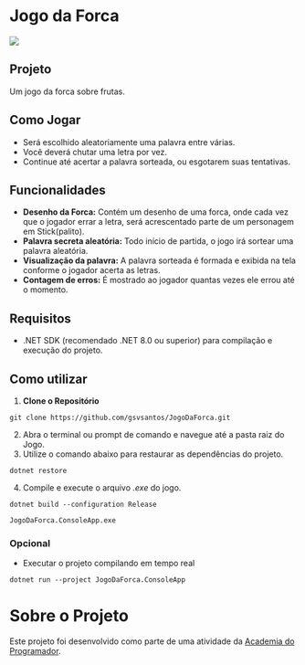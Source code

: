 # Jogo da Forca
![](https://i.imgur.com/kyySj8G.gif)

## Projeto
Um jogo da forca sobre frutas.

## Como Jogar
- Será escolhido aleatoriamente uma palavra entre várias.
- Você deverá chutar uma letra por vez.
- Continue até acertar a palavra sorteada, ou esgotarem suas tentativas.

## Funcionalidades
- **Desenho da Forca:** Contém um desenho de uma forca, onde cada vez que o jogador errar a letra, será acrescentado parte de um personagem em Stick(palito).
- **Palavra secreta aleatória:** Todo início de partida, o jogo irá sortear uma palavra aleatória.
- **Visualização da palavra:** A palavra sorteada é formada e exibida na tela conforme o jogador acerta as letras.
- **Contagem de erros:** É mostrado ao jogador quantas vezes ele errou até o momento.

## Requisitos
- .NET SDK (recomendado .NET 8.0 ou superior) para compilação e execução do projeto.

## Como utilizar
1. **Clone o Repositório**
```
git clone https://github.com/gsvsantos/JogoDaForca.git
```
2. Abra o terminal ou prompt de comando e navegue até a pasta raiz do Jogo.
3. Utilize o comando abaixo para restaurar as dependências do projeto.
```
dotnet restore
```
4. Compile e execute o arquivo *.exe* do jogo.
```
dotnet build --configuration Release
```
```
JogoDaForca.ConsoleApp.exe
```
### Opcional
- Executar o projeto compilando em tempo real
```
dotnet run --project JogoDaForca.ConsoleApp
```

# Sobre o Projeto
Este projeto foi desenvolvido como parte de uma atividade da [Academia do Programador](https://www.instagram.com/academiadoprogramador/).
